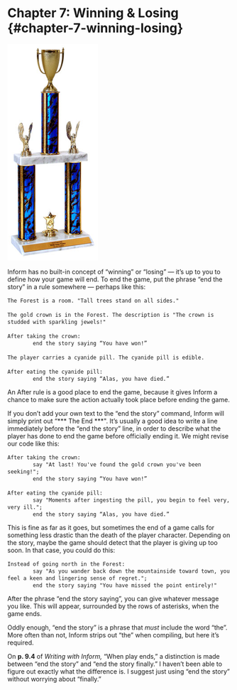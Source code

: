 # Chapter 7: Winning &amp; Losing {#chapter-7-winning-losing}

![](../assets/graphics14.png)

Inform has no built-in concept of “winning” or “losing” — it’s up to you to define how your game will end. To end the game, put the phrase “end the story” in a rule somewhere — perhaps like this:

```inform7
The Forest is a room. "Tall trees stand on all sides."

The gold crown is in the Forest. The description is "The crown is studded with sparkling jewels!"

After taking the crown:
        end the story saying “You have won!”

The player carries a cyanide pill. The cyanide pill is edible.

After eating the cyanide pill:
        end the story saying “Alas, you have died.”
```

An After rule is a good place to end the game, because it gives Inform a chance to make sure the action actually took place before ending the game.

If you don’t add your own text to the “end the story” command, Inform will simply print out “\*\*\* The End \*\*\*". It’s usually a good idea to write a line immediately before the “end the story” line, in order to describe what the player has done to end the game before officially ending it. We might revise our code like this:

```inform7
After taking the crown:
        say "At last! You've found the gold crown you've been seeking!";
        end the story saying “You have won!”

After eating the cyanide pill:
        say "Moments after ingesting the pill, you begin to feel very, very ill.";
        end the story saying “Alas, you have died.”
```

This is fine as far as it goes, but sometimes the end of a game calls for something less drastic than the death of the player character. Depending on the story, maybe the game should detect that the player is giving up too soon. In that case, you could do this:

```inform7
Instead of going north in the Forest:
        say "As you wander back down the mountainside toward town, you feel a keen and lingering sense of regret.";
        end the story saying "You have missed the point entirely!"
```

After the phrase “end the story saying”, you can give whatever message you like. This will appear, surrounded by the rows of asterisks, when the game ends.

Oddly enough, “end the story” is a phrase that _must_ include the word “the”. More often than not, Inform strips out “the” when compiling, but here it’s required.

On **p. 9.4** of _Writing with Inform,_ “When play ends,” a distinction is made between “end the story” and “end the story finally.” I haven’t been able to figure out exactly what the difference is. I suggest just using “end the story” without worrying about “finally.”
